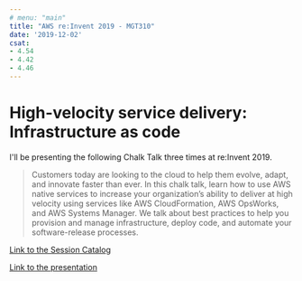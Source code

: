 ```yaml
---
# menu: "main"
title: "AWS re:Invent 2019 - MGT310"
date: '2019-12-02'
csat: 
- 4.54
- 4.42
- 4.46
---
```

# High-velocity service delivery: Infrastructure as code

I'll be presenting the following Chalk Talk three times at re:Invent 2019.

> Customers today are looking to the cloud to help them evolve, adapt, and innovate faster than ever. In this chalk talk, learn how to use AWS native services to increase your organization’s ability to deliver at high velocity using services like AWS CloudFormation, AWS OpsWorks, and AWS Systems Manager. We talk about best practices to help you provision and manage infrastructure, deploy code, and automate your software-release processes.

[Link to the Session Catalog](https://www.portal.reinvent.awsevents.com/connect/sessionDetail.ww?SESSION_ID=95505&csrftkn=QFIR-3WSL-6X9Z-3MUS-AH16-B776-XBHM-AN7Z)

[Link to the presentation](https://d1.awsstatic.com/events/reinvent/2019/REPEAT_2_High-velocity_service_delivery_Infrastructure_as_code_MGT310-R2.pdf)